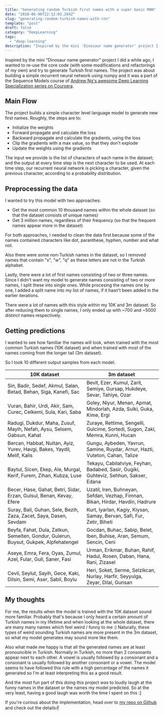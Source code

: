 ```yaml
---
title: "Generating random Turkish first names with a super basic RNN"
date: "2018-06-06T22:12:03.284Z"
slug: "generating-random-turkish-names-with-rnn"
template: "post"
draft: false
category: "DeepLearning"
tags:
  - "deep-learning"
description: "Inspired by the mini 'Dinosaur name generator' project I did a while ago, I wanted to re-use the core code (with some modifications and refactorings of my own) and try to generate Turkish first names. The project was about building a simple recurrent neural network using numpy and it was a part of the Sequence Models course of Andrew Ng's awesome Deep Learning Specialization series on Coursera."
---
```


Inspired by the mini "Dinosaur name generator" project I did a while ago, I wanted to re-use the core code (with some modifications and refactorings of my own) and try to generate Turkish first names. The project was about building a simple recurrent neural network using numpy and it was a part of the Sequence Models course of [Andrew Ng's awesome Deep Learning Specialization series on Coursera](http://deeplearning.ai/).


## Main Flow

The project builds a simple character level language model to generate new first names. Roughly, the steps are to:  

- Initialize the weights
- Forward propagate and calculate the loss
- Backward propagate and calculate the gradients, using the loss
- Clip the gradients with a max value, so that they don't explode
- Update the weights using the gradients

The input we provide is the list of characters of each name in the dataset; and the output at every time step is the next character to be used. At each time step, our recurrent neural network is picking a character, given the previous character, according to a probability distribution.


## Preprocessing the data
I wanted to try this model with two approaches:

- Get the most common 10 thousand names within the whole dataset (so that the dataset consists of unique names)
- Get 3 million names, regardless of their frequency (so that the frequent names appear more in the dataset)

For both approaches, I needed to clean the data first because some of the names contained characters like dot, paranthese, hyphen, number and what not.

Also there were some non-Turkish names in the dataset, so I removed names that contain "x", "w", "q" as these letters are not in the Turkish alphabet.

Lastly, there were a lot of first names consisting of two or three names. Since I didn't want my model to generate names consisting of two or more names, I split these into single ones. While procesing the names one by one, I added a split name into my list of names, if it hasn't been added in the earlier iterations.

There were a lot of names with this style within my 10K and 3m dataset. So after reducing them to single names, I only ended up with ~700 and ~5000 distinct names respectively.

## Getting predictions
I wanted to see how familiar the names will look, when trained with the most common Turkish names (10K dataset) and when trained with most of the names coming from the longer tail (3m dataset).

So I took 10 different output samples from each model.

| 10K dataset | 3m dataset |
|---|---|
| Sin, Badir, Sedef, Akmul, Salan, Betad, Behan, Siga, Kanefi, Sac | Bevit, Ezer, Kumul, Zarit, Semiye, Gursap, Hukdeye, Sevar, Tahiye, Ozar
| Vuran, Bahir, Urdi, Akir, Sam, Curec, Celkemi, Sula, Kari, Saba | Goley, Niyur, Menan, Apmat, Mindorlah, Azda, Sulki, Guka, Kime, Ergi
| Radugi, Dukdur, Maha, Zusuf, Mayih, Nefah, Aysu, Selsem, Gabsun, Kahat | Zuraye, Rettime, Sengelli, Gulcime, Sortedi, Sugon, Zaki, Memra, Kunni, Hucan
| Bercan, Habbat, Nultan, Ayiz, Yurev, Havgi, Bakes, Yaydil, Melif, Kalis | Gungu, Aybeden, Yavrun, Samine, Ruydar, Arnur, Hazti, Vuteton, Cahan, Talize
| Baytul, Sicen, Ekep, Ale, Murgal, Kerif, Furem, Zihan, Kubza, Luse | Tekayu, Cabilatviye, Feyhan, Badabed, Sasir, Gugiki, Guhteviz, Sehhun, Sakser, Edana
| Becer, Hase, Gahat, Betri, Sidar, Erzan, Gulsul, Benan, Kevay, Efere | Uzatil, Iren, Buhneyan, Sefdan, Vezhap, Fimnan, Bikan, Hirdar, Havdin, Hadrure
| Suray, Bali, Guhan, Sele, Bezih, Zaza, Zacet, Saya, Dasen, Sevdam | Kurt, Iyarlan, Kagiy, Kiysan, Samay, Bervan, Safi, Fur, Zetir, Biheti
| Beyfa, Fahat, Dula, Zatkun, Semelten, Gondur, Gulerun, Buysut, Gukpek, Alpfehatengel | Gocdan, Buhac, Sabip, Belet, Iben, Buhise, Aran, Semum, Sencin, Ceni
| Aseye, Emra, Fera, Oyas, Zumul, Azel, Fular, Guli, Saner, Fasi | Urman, Erikmar, Buhan, Rahif, Hadul, Rosen, Daban, Hana, Rani, Zizasel
| Cevli, Seylut, Sayih, Gece, Kaki, Dilsin, Semi, Aser, Sabil, Boylu | Heri, Soket, Serme, Selzikcan, Nurlay, Harfir, Seyyulga, Zeyar, Dilal, Gunsan



## My thoughts
For me, the results when the model is trained with the 10K dataset sound more familiar. Probably that's because I only heard a certain amount of Turkish names in my lifetime and when looking at the whole dataset, there are many many names which feel weird / funny to me :) Naturally, these types of weird sounding Turkish names are more present in the 3m dataset, so what my model generates may sound more like them.

Also what made me happy is that all the generated names are at least pronouncible in Turkish. Normally in Turkish, no more than 2 consonants appear next to each other. A vowel is usually followed by a consonant and a consonant is usually followed by another consonant or a vowel. The model seems to have followed this rule with a high percentage of the names it generated so I'm at least interpreting this as a good result.

And the most fun part of this doing this project was to loudly laugh at the funny names in the dataset or the names my model predicted. So at the very least, having a good laugh was worth the time I spent on this :]

If you're curious about the implementation, head over to [my repo on Github](https://github.com/aslisabanci/TurkishNameEngine) and check out the details✌️
